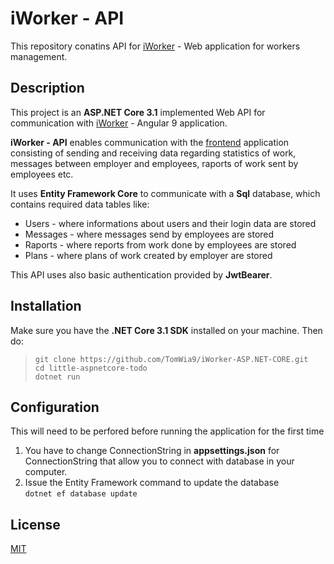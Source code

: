 # iWorker - API
This repository conatins API for [iWorker](https://github.com/TomWia9/iWorker) - Web application for workers management.

## Description
This project is an **ASP.NET Core 3.1** implemented Web API for communication with [iWorker](https://github.com/TomWia9/iWorker) - Angular 9 application.

**iWorker - API** enables communication with the [frontend](https://github.com/TomWia9/iWorker) application consisting of sending and receiving data regarding statistics of work, messages between employer and employees, raports of work sent by employees etc.

It uses **Entity Framework Core** to communicate with a **Sql** database, which contains required data tables like:
* Users - where informations about users and their login data are stored 
* Messages - where messages send by employees are stored 
* Raports -  where reports from work done by employees are stored
* Plans - where plans of work created by employer are stored  


This API uses also basic authentication provided by **JwtBearer**.

## Installation
Make sure you have the **.NET Core 3.1 SDK** installed on your machine. Then do:  
>`git clone https://github.com/TomWia9/iWorker-ASP.NET-CORE.git`  
`cd little-aspnetcore-todo`  
`dotnet run`

## Configuration
This will need to be perfored before running the application for the first time
1. You have to change ConnectionString in **appsettings.json** for ConnectionString that allow you to connect with database in your computer.
2. Issue the Entity Framework command to update the database  
`dotnet ef database update`
 
## License
[MIT](https://choosealicense.com/licenses/mit/)
